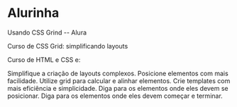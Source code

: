# Alurinha
Usando CSS Grind -- Alura

Curso de CSS Grid: simplificando layouts

Curso de HTML e CSS e:

Simplifique a criação de layouts complexos.
Posicione elementos com mais facilidade.
Utilize grid para calcular e alinhar elementos.
Crie templates com mais eficiência e simplicidade.
Diga para os elementos onde eles devem se posicionar.
Diga para os elementos onde eles devem começar e terminar.


